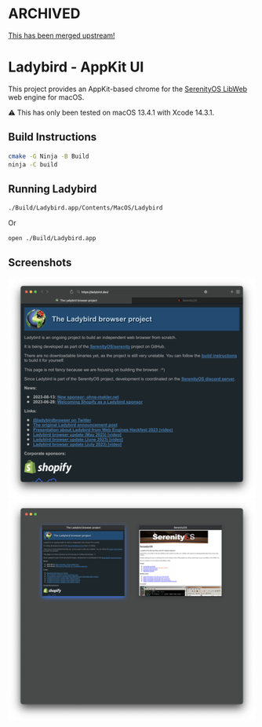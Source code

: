 # ARCHIVED

[This has been merged upstream!](https://github.com/SerenityOS/serenity/commit/5722d0025b6f44356c9f4aad0fc68688c3f57ec3)

# Ladybird - AppKit UI

This project provides an AppKit-based chrome for the [SerenityOS LibWeb](https://github.com/SerenityOS/serenity)
web engine for macOS.

⚠️ This has only been tested on macOS 13.4.1 with Xcode 14.3.1.

## Build Instructions

```bash
cmake -G Ninja -B Build
ninja -C build
```

## Running Ladybird

```bash
./Build/Ladybird.app/Contents/MacOS/Ladybird
```

Or

```bash
open ./Build/Ladybird.app
```

## Screenshots

![Screenshot1](Meta/Screenshots/Screenshot1.png)
![Screenshot2](Meta/Screenshots/Screenshot2.png)
